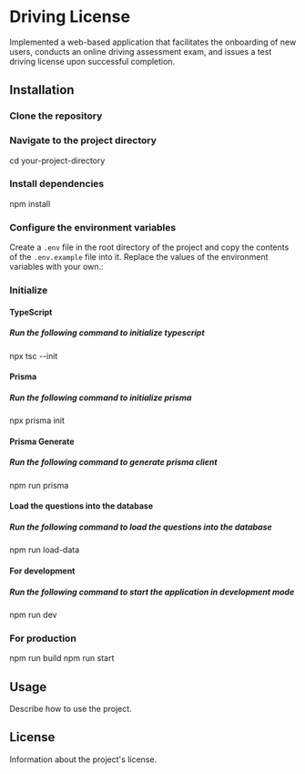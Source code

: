 # Driving License

Implemented a web-based application that facilitates the onboarding of new users, conducts an online driving assessment exam, and issues a test driving license upon successful completion.

## Installation

### Clone the repository

### Navigate to the project directory

cd your-project-directory

### Install dependencies

npm install

### Configure the environment variables

Create a `.env` file in the root directory of the project and copy the contents of the `.env.example` file into it. Replace the values of the environment variables with your own.:

### Initialize

#### TypeScript

##### Run the following command to initialize typescript

npx tsc --init

#### Prisma

##### Run the following command to initialize prisma

npx prisma init

#### Prisma Generate

##### Run the following command to generate prisma client

npm run prisma

#### Load the questions into the database

##### Run the following command to load the questions into the database

npm run load-data

#### For development

##### Run the following command to start the application in development mode

npm run dev

### For production

npm run build
npm run start

## Usage

Describe how to use the project.

## License

Information about the project's license.
